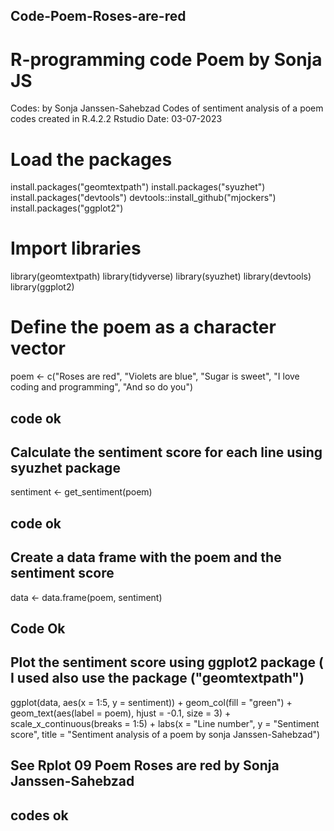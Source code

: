 ## Code-Poem-Roses-are-red
 # R-programming code Poem by Sonja JS
   Codes: by Sonja Janssen-Sahebzad
   Codes of sentiment analysis of a poem
   codes created in R.4.2.2 Rstudio
   Date: 03-07-2023

# Load the packages
install.packages("geomtextpath")
install.packages("syuzhet")
install.packages("devtools")
devtools::install_github("mjockers")
install.packages("ggplot2")

# Import libraries
library(geomtextpath)
library(tidyverse)
library(syuzhet)
library(devtools)
library(ggplot2)

# Define the poem as a character vector
poem <- c("Roses are red",
          "Violets are blue",
          "Sugar is sweet",
          "I love coding and programming",
          "And so do you")
## code ok

## Calculate the sentiment score for each line using syuzhet package
sentiment <- get_sentiment(poem)
## code ok

## Create a data frame with the poem and the sentiment score
data <- data.frame(poem, sentiment)
## Code Ok

## Plot the sentiment score using ggplot2 package ( I used also use the package ("geomtextpath") 
ggplot(data, aes(x = 1:5, y = sentiment)) +
  geom_col(fill = "green") +
  geom_text(aes(label = poem), hjust = -0.1, size = 3) +
  scale_x_continuous(breaks = 1:5) +
  labs(x = "Line number", y = "Sentiment score", title = "Sentiment analysis of a poem by sonja Janssen-Sahebzad")

## See  Rplot 09 Poem Roses are red by Sonja Janssen-Sahebzad
## codes ok
